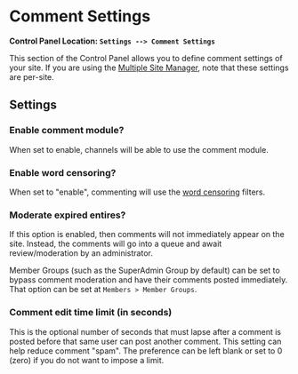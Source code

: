 <!--
    This source file is part of the open source project
    ExpressionEngine User Guide (https://github.com/ExpressionEngine/ExpressionEngine-User-Guide)

    @link      https://expressionengine.com/
    @copyright Copyright (c) 2003-2020, Packet Tide, LLC (https://ellislab.com)
    @license   https://expressionengine.com/license Licensed under Apache License, Version 2.0
-->

# Comment Settings

**Control Panel Location: `Settings --> Comment Settings`**

This section of the Control Panel allows you to define comment settings of your site. If you are using the [Multiple Site Manager](msm/overview.md), note that these settings are per-site.

## Settings

### Enable comment module?

When set to enable, channels will be able to use the comment module.

### Enable word censoring?

When set to "enable", commenting will use the [word censoring](control-panel/settings/word-censor.md) filters.

### Moderate expired entires?

If this option is enabled, then comments will not immediately appear on the site. Instead, the comments will go into a queue and await review/moderation by an administrator.

Member Groups (such as the SuperAdmin Group by default) can be set to bypass comment moderation and have their comments posted immediately. That option can be set at `Members > Member Groups`.

### Comment edit time limit (in seconds)

This is the optional number of seconds that must lapse after a comment is posted before that same user can post another comment. This setting can help reduce comment "spam". The preference can be left blank or set to 0 (zero) if you do not want to impose a limit.
